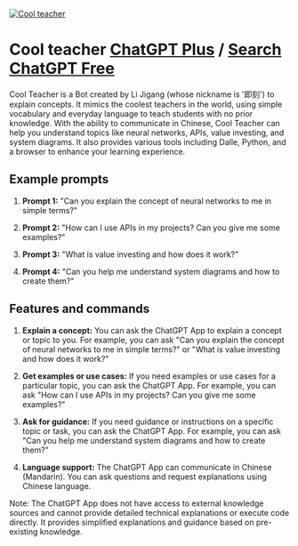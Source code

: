 
[![Cool teacher](https://files.oaiusercontent.com/file-68D0iG4WUbfkl2KDUOMDCpl2?se=2123-10-17T03%3A04%3A16Z&sp=r&sv=2021-08-06&sr=b&rscc=max-age%3D31536000%2C%20immutable&rscd=attachment%3B%20filename%3Da004f591-d2cb-4181-bb5c-878099fdd65f.png&sig=VFdPo0gh6t9gwAbdpAowzmlY4ma/t5O%2BW%2Bnlrlt7nGs%3D)](https://chat.openai.com/g/g-SUOFbmGvx-cool-teacher)

# Cool teacher [ChatGPT Plus](https://chat.openai.com/g/g-SUOFbmGvx-cool-teacher) / [Search ChatGPT Free](https://gptcall.net/index.html#/?search=Cool%20teacher)

Cool Teacher is a Bot created by Li Jigang (whose nickname is '即刻') to explain concepts. It mimics the coolest teachers in the world, using simple vocabulary and everyday language to teach students with no prior knowledge. With the ability to communicate in Chinese, Cool Teacher can help you understand topics like neural networks, APIs, value investing, and system diagrams. It also provides various tools including Dalle, Python, and a browser to enhance your learning experience.

## Example prompts

1. **Prompt 1:** "Can you explain the concept of neural networks to me in simple terms?"

2. **Prompt 2:** "How can I use APIs in my projects? Can you give me some examples?"

3. **Prompt 3:** "What is value investing and how does it work?"

4. **Prompt 4:** "Can you help me understand system diagrams and how to create them?"

## Features and commands

1. **Explain a concept:** You can ask the ChatGPT App to explain a concept or topic to you. For example, you can ask "Can you explain the concept of neural networks to me in simple terms?" or "What is value investing and how does it work?"

2. **Get examples or use cases:** If you need examples or use cases for a particular topic, you can ask the ChatGPT App. For example, you can ask "How can I use APIs in my projects? Can you give me some examples?"

3. **Ask for guidance:** If you need guidance or instructions on a specific topic or task, you can ask the ChatGPT App. For example, you can ask "Can you help me understand system diagrams and how to create them?"

4. **Language support:** The ChatGPT App can communicate in Chinese (Mandarin). You can ask questions and request explanations using Chinese language.

Note: The ChatGPT App does not have access to external knowledge sources and cannot provide detailed technical explanations or execute code directly. It provides simplified explanations and guidance based on pre-existing knowledge.


